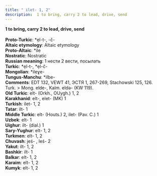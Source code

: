 ```yaml
---
title: " ilet- 1, 2"
description:  1 to bring, carry 2 to lead, drive, send
---
```

<p data-pagefind-weight="0.5">
<strong> 1 to bring, carry 2 to lead, drive, send</strong><br><br>
<strong>Proto-Turkic</strong>:  *ẹl-t-, -č-<br>
<strong>Altaic etymology</strong>:  Altaic etymology<br>
<strong> Proto-Altaic</strong>:  *ile<br>
<strong>Nostratic</strong>:  Nostratic<br>
<strong>Russian meaning</strong>:  1 нести 2 вести, посылать<br>
<strong>Turkic</strong>:  *ẹl-t-, *ẹl-č-<br>
<strong>Mongolian</strong>:  *ileɣe-<br>
<strong>Tungus-Manchu</strong>:  *ilbe-<br>
<strong>Comments</strong>:  EDT 132, VEWT 41, ЭСТЯ 1, 267-269, Stachowski 125, 126. Turk. > Mong. elde-, Kalm. eldǝ- (KW 119).<br>
<strong>Old Turkic</strong>:  elt- (Orkh., OUygh.) 1, 2<br>
<strong>Karakhanid</strong>:  elt-, elet- (MK) 1<br>
<strong>Turkish</strong>:  ilet- 1, 2<br>
<strong>Tatar</strong>:  ilt- 1<br>
<strong>Middle Turkic</strong>:  elt- (Houts.) 2, ilet- (Pav. C.) 1<br>
<strong>Uzbek</strong>:  elt- 1<br>
<strong>Uighur</strong>:  ilt- (dial.) 1<br>
<strong>Sary-Yughur</strong>:  elt- 1, 2<br>
<strong>Turkmen</strong>:  elt- 1, 2<br>
<strong>Chuvash</strong>:  jeś- , leś- 2<br>
<strong>Yakut</strong>:  ilt- 1, 2<br>
<strong>Bashkir</strong>:  ilt- 1<br>
<strong>Balkar</strong>:  elt- 1, 2<br>
<strong>Karaim</strong>:  elt- 1, 2<br>
<strong>Kumyk</strong>:  elt- 1, 2<br>

</p>
